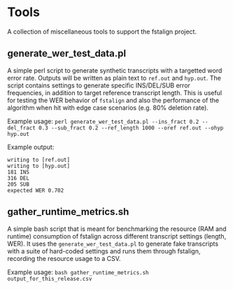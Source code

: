 # Tools
A collection of miscellaneous tools to support the fstalign project.

## generate_wer_test_data.pl
A simple perl script to generate synthetic transcripts with a targetted word error rate. Outputs will be written as plain text to `ref.out` and `hyp.out`.
The script contains settings to generate specific INS/DEL/SUB error frequencies, in addition to target reference transcript length. This is useful for testing the WER behavior of `fstalign` and also the performance of the algorithm when hit with edge case scenarios (e.g. 80% deletion rate).

Example usage:
`perl generate_wer_test_data.pl --ins_fract 0.2 --del_fract 0.3 --sub_fract 0.2 --ref_length 1000 --oref ref.out --ohyp hyp.out`

Example output:
```
writing to [ref.out]
writing to [hyp.out]
181 INS
316 DEL
205 SUB
expected WER 0.702
```

## gather_runtime_metrics.sh
A simple bash script that is meant for benchmarking the resource (RAM and runtime) consumption of fstalign across different transcript settings (length, WER). It uses the `generate_wer_test_data.pl` to generate fake transcripts with a suite of hard-coded settings and runs them through fstalign, recording the resource usage to a CSV.

Example usage:
`bash gather_runtime_metrics.sh output_for_this_release.csv`
